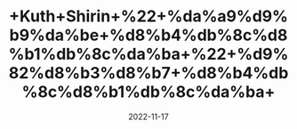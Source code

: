---
title: '+Kuth+Shirin+%22+%da%a9%d9%b9%da%be+%d8%b4%db%8c%d8%b1%db%8c%da%ba+%22+%d9%82%d8%b3%d8%b7+%d8%b4%db%8c%d8%b1%db%8c%da%ba+'
date: '2022-11-17' 
metatag: '' 
inventory: '0' 
draft: false 
# meta description 
shortDescripton: 'Marine+Costus+%22+Costus+root+is+used+for+treating+worm+(nematode)+infections.+Costus+oil+is+used+for+asthma%2c+cough%2c+gas%2c+and+severe+intestinal+diseases+such+as+dysentery+and+cholera.'
description: 'Herbs+%d8%ac%da%91%db%8c+%d8%a8%d9%88%d9%b9%db%8c'
longdescription: ''
tags: ''
brand: ''
subCategory: ''
unit: '50 gm-Pk'
sellCount: '0'
featured: True
# product Price
price: '50.0'
# Product Short Description
shortDescription: 'Marine+Costus+%22+Costus+root+is+used+for+treating+worm+(nematode)+infections.+Costus+oil+is+used+for+asthma%2c+cough%2c+gas%2c+and+severe+intestinal+diseases+such+as+dysentery+and+cholera.'
productID: 'B4D13965-1527-ED11-9968-005056B3A416'
type: 'products'
category: 'Herbs+%d8%ac%da%91%db%8c+%d8%a8%d9%88%d9%b9%db%8c' 
thumnailproduct: 'https://eraconnect.blob.core.windows.net/product-images/aminsaddiquidawakhana/B4D13965-1527-ED11-9968-005056B3A416.webp' 
images:
  - image: 'https://eraconnect.blob.core.windows.net/product-images/aminsaddiquidawakhana/B4D13965-1527-ED11-9968-005056B3A416.webp'  
Variants:
---